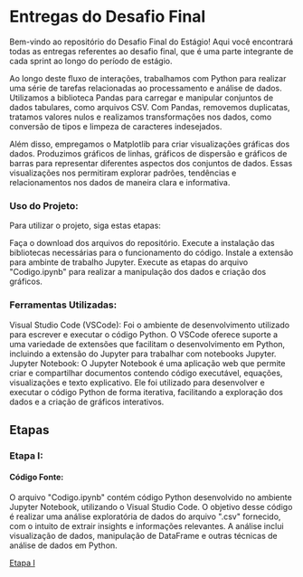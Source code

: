 # Entregas do Desafio Final

Bem-vindo ao repositório do Desafio Final do Estágio! Aqui você encontrará todas as entregas referentes ao desafio final, que é uma parte integrante de cada sprint ao longo do período de estágio.

Ao longo deste fluxo de interações, trabalhamos com Python para realizar uma série de tarefas relacionadas ao processamento e análise de dados. Utilizamos a biblioteca Pandas para carregar e manipular conjuntos de dados tabulares, como arquivos CSV. Com Pandas, removemos duplicatas, tratamos valores nulos e realizamos transformações nos dados, como conversão de tipos e limpeza de caracteres indesejados.

Além disso, empregamos o Matplotlib para criar visualizações gráficas dos dados. Produzimos gráficos de linhas, gráficos de dispersão e gráficos de barras para representar diferentes aspectos dos conjuntos de dados. Essas visualizações nos permitiram explorar padrões, tendências e relacionamentos nos dados de maneira clara e informativa.

### Uso do Projeto:

Para utilizar o projeto, siga estas etapas:

Faça o download dos arquivos do repositório.
Execute a instalação das bibliotecas necessárias para o funcionamento do código.
Instale a extensão para ambinte de trabalho Jupyter.
Execute as etapas do arquivo "Codigo.ipynb" para realizar a manipulação dos dados e criação dos gráficos.

### Ferramentas Utilizadas:

Visual Studio Code (VSCode): Foi o ambiente de desenvolvimento utilizado para escrever e executar o código Python. O VSCode oferece suporte a uma variedade de extensões que facilitam o desenvolvimento em Python, incluindo a extensão do Jupyter para trabalhar com notebooks Jupyter.
Jupyter Notebook: O Jupyter Notebook é uma aplicação web que permite criar e compartilhar documentos contendo código executável, equações, visualizações e texto explicativo. Ele foi utilizado para desenvolver e executar o código Python de forma iterativa, facilitando a exploração dos dados e a criação de gráficos interativos.

## Etapas

### Etapa I:

#### Código Fonte:

O arquivo "Codigo.ipynb" contém código Python desenvolvido no ambiente Jupyter Notebook, utilizando o Visual Studio Code. O objetivo desse código é realizar uma análise exploratória de dados do arquivo ".csv" fornecido, com o intuito de extrair insights e informações relevantes. A análise inclui visualização de dados, manipulação de DataFrame e outras técnicas de análise de dados em Python.

[Etapa I](etapa-1/Codigo.ipynb)